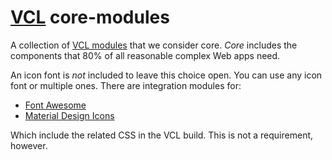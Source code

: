 # [VCL](https://github.com/vcl/doc) core-modules

A collection of [VCL modules](https://github.com/vcl) that we consider core.
_Core_ includes the components that 80% of all reasonable complex Web apps need.

An icon font is _not_ included to leave this choice open.
You can use any icon font or multiple ones.
There are integration modules for:

- [Font Awesome](https://github.com/vcl/font-awesome)
- [Material Design Icons](https://github.com/vcl/material-design-icons)

Which include the related CSS in the VCL build. This is not a requirement,
however.
